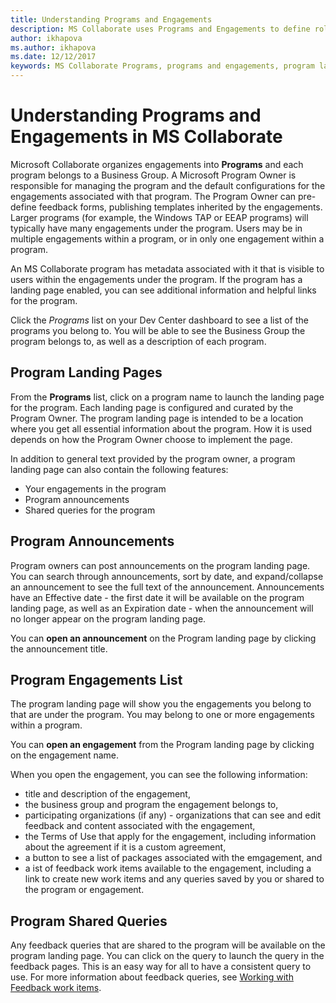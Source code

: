 ```yaml
---
title: Understanding Programs and Engagements
description: MS Collaborate uses Programs and Engagements to define roles and permissions for users and to organize content and feedback. Each engagement belongs to a Program.   
author: ikhapova
ms.author: ikhapova
ms.date: 12/12/2017
keywords: MS Collaborate Programs, programs and engagements, program landing pages, security, permissions, Microsoft Connect, SysDev Bug, Dev Center bugs
---
```


# Understanding Programs and Engagements in MS Collaborate

Microsoft Collaborate organizes engagements into **Programs** and each program belongs to a Business Group.  A Microsoft Program Owner is responsible for managing the program and the default configurations for the engagements associated with that program.  The Program Owner can pre-define feedback forms, publishing templates inherited by the engagements.  Larger programs (for example, the Windows TAP or EEAP programs) will typically have many engagements under the program.  Users may be in multiple engagements within a program, or in only one engagement within a program.

An MS Collaborate program has metadata associated with it that is visible to users within the engagements under the program.  If the program has a landing page enabled, you can see additional information and helpful links for the program.

Click the *Programs* list on your Dev Center dashboard to see a list of the programs you belong to.  You will be able to see the Business Group the program belongs to, as well as a description of each program.

## Program Landing Pages

From the **Programs** list, click on a program name to launch the landing page for the program.  Each landing page is configured and curated by the Program Owner.  The program landing page is intended to be a location where you get all essential information about the program. How it is used depends on how the Program Owner choose to implement the page.

In addition to general text provided by the program owner, a program landing page can also contain the following features:
- Your engagements in the program
- Program announcements
- Shared queries for the program

## Program Announcements

Program owners can post announcements on the program landing page.  You can search through announcements, sort by date, and expand/collapse an announcement to see the full text of the announcement.  Announcements have an Effective date - the first date it will be available on the program landing page, as well as an Expiration date - when the announcement will no longer appear on the program landing page.

You can **open an announcement** on the Program landing page by clicking the announcement title. 

## Program Engagements List

The program landing page will show you the engagements you belong to that are under the program.  You may belong to one or more engagements within a program.

You can **open an engagement** from the Program landing page by clicking on the engagement name.

When you open the engagement, you can see the following information:
- title and description of the engagement,
- the business group and program the engagement belongs to,
- participating organizations (if any) - organizations that can see and edit feedback and content associated with the engagement,
- the Terms of Use that apply for the engagement, including information about the agreement if it is a custom agreement,
- a button to see a list of packages associated with the emgagement, and 
- a ist of feedback work items available to the engagement, including a link to create new work items and any queries saved by you or shared to the program or engagement.

## Program Shared Queries

Any feedback queries that are shared to the program will be available on the program landing page.  You can click on the query to launch the query in the feedback pages.  This is an easy way for all to have a consistent query to use.  For more information about feedback queries, see [Working with Feedback work items](feedback-items.md#how-to-create-and-save-queries).
